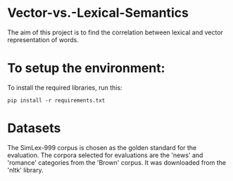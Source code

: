 # Vector-vs.-Lexical-Semantics
The aim of this project is to find the correlation between lexical and vector representation of words.

# To setup the environment:
To  install the required libraries, run this:
```
pip install -r requirements.txt
```

# Datasets
The SimLex-999 corpus is chosen as the golden standard for the evaluation. The corpora selected for evaluations are the 'news' and 'romance' categories from the 'Brown' corpus. It was downloaded from the 'nltk' library.

